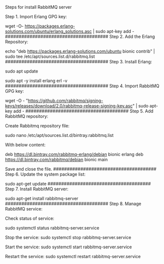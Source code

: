 Steps for install RabbitMQ server

Step 1. Import Erlang GPG key:

wget -O- https://packages.erlang-solutions.com/ubuntu/erlang_solutions.asc | sudo apt-key add -
######################################
Step 2. Add the Erlang Repository:

echo "deb https://packages.erlang-solutions.com/ubuntu bionic contrib" | sudo tee /etc/apt/sources.list.d/rabbitmq.list
######################################
Step 3. Install Erlang:

sudo apt update

sudo apt -y install erlang erl -v
######################################
Step 4. Import RabbitMQ GPG key:

wget -O - "https://github.com/rabbitmq/signing-keys/releases/download/2.0/rabbitmq-release-signing-key.asc" | sudo apt-key add -
######################################
Step 5. Add RabbitMQ repository:

Create Rabbitmq repository file:

sudo nano /etc/apt/sources.list.d/bintray.rabbitmq.list 

With below content: 

deb https://dl.bintray.com/rabbitmq-erlang/debian bionic erlang deb https://dl.bintray.com/rabbitmq/debian bionic main

Save and close the file.
######################################
Step 6. Update the system package list:

sudo apt-get update
######################################
Step 7. Install RabbitMQ server:

sudo apt-get install rabbitmq-server
######################################
Step 8. Manage RabbitMQ service:

Check status of service:

sudo systemctl status rabbitmq-server.service

Stop the service: sudo systemctl stop rabbitmq-server.service

Start the service: sudo systemctl start rabbitmq-server.service

Restart the service: sudo systemctl restart rabbitmq-server.service
